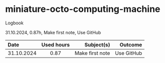 # miniature-octo-computing-machine
Logbook

31.10.2024, 0.87h, Make first note, Use GitHub

| Date         | Used hours     | Subject(s)    | Outcome      |                           
| :---         |     :---:      |          ---: |         ---: |
| 31.10.2024   | 0.87    |Make first note   |Use GitHub     |



